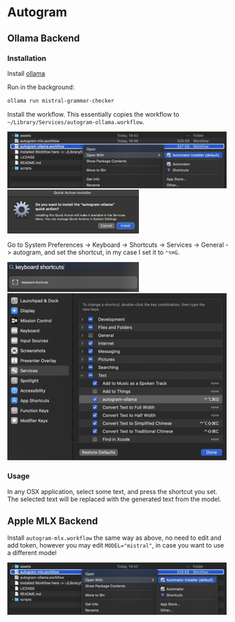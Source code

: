 # Autogram

## Ollama Backend

### Installation

Install [ollama](https://ollama.ai/)

Run in the background:

```bash
ollama run mistral-grammar-checker
```
Install the workflow. This essentially copies the workflow to `~/Library/Services/autogram-ollama.workflow`.

<img src="assets/step1.jpg" style="max-width: 500px;" />

<img src="assets/step2.jpg" style="max-width: 300px;" />

Go to System Preferences -> Keyboard -> Shortcuts -> Services -> General -> autogram, and set the shortcut, in my case I set it to `⌃⌥⌘G`.

<img src="assets/step3.jpg" style="max-width: 300px;" />

<img src="assets/step4.jpg" style="max-width: 500px;" />

### Usage

In any OSX application, select some text, and press the shortcut you set. The selected text will be replaced with the generated text from the model.

## Apple MLX Backend

Install `autogram-mlx.workflow` the same way as above, no need to edit and add token, however you may edit `MODEL="mistral"`, in case you want to use a different model

<img src="assets/stepmlx.jpg" width="500"/>
